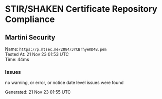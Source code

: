 # STIR/SHAKEN Certificate Repository Compliance

## Martini Security

Name: `https://p.mtsec.me/2884/JYCBrhyeKD4B.pem`\
Tested At: 21 Nov 23 01:53 UTC\
Time: 44ms

### Issues

no warning, or error, or notice date level issues were found

Generated: 21 Nov 23 01:55 UTC